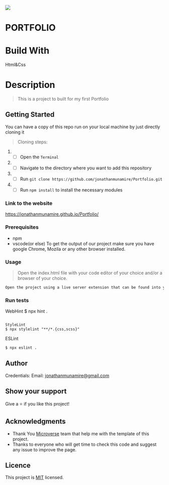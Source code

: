 ![](https://img.shields.io/badge/Microverse-blueviolet)
# PORTFOLIO

# Build With
Html&Css

# Description
> This is a project to built for my first Portfolio 

## Getting Started

You can have a copy of this repo run on your local machine by just directly cloning it

> Cloning steps:

1. - [ ] Open the `Terminal`
2. - [ ] Navigate to the directory where you want to add this repository
3. - [ ] Run `git clone https://github.com/jonathanmunamire/Portfolio.git`
4. - [ ] Run `npm install` to install the necessary modules

### Link to the website

https://jonathanmunamire.github.io/Portfolio/

### Prerequisites

- npm
- vscode(or else)
To get the output of our project make sure you have google Chrome, Mozila or any other browser installed.

### Usage

> Open the index.html file with your code editor of your choice and/or a browser of your choice.
```bash
Open the project using a live server extension that can be found into your code editor.
```

### Run tests

WebHint
$ npx hint .
```

StyleLint
$ npx stylelint "**/*.{css,scss}"
```

ESLint
```bash
$ npx eslint .
```

## Author
Credentials:
Email: jonathanmunamire@gmail.com

## Show your support

Give a ⭐️ if you like this project!

## Acknowledgments

- Thank You [Microverse](www.microverse.org) team that help me with the template of this project.
- Thanks to everyone who will get time to check this code and suggest any issue to improve the page.

## Licence
This project is [MIT](MIT.md) licensed.
